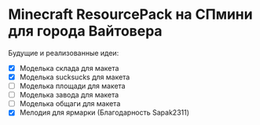 # Minecraft ResourcePack на СПмини для города Вайтовера 
Будущие и реализованные идеи:
- [X] Моделька склада для макета
- [X] Моделька sucksucks для макета
- [ ] Моделька площади для макета
- [ ] Моделька завода для макета
- [ ] Моделька общаги для макета
- [X] Мелодия для ярмарки (Благодарность Sapak2311)
